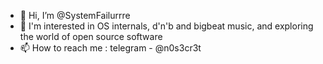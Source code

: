 - 👋 Hi, I’m @SystemFailurrre
- 👀 I'm interested in OS internals, d'n'b and bigbeat music, and exploring the world of open source software
- 📫 How to reach me : telegram - @n0s3cr3t

<!---
SystemFailurrre/SystemFailurrre is a ✨ special ✨ repository because its `README.md` (this file) appears on your GitHub profile.
You can click the Preview link to take a look at your changes.
--->
